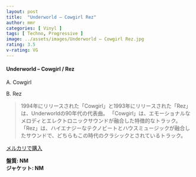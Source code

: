 ```yaml
---
layout: post
title:  "Underworld – Cowgirl Rez"
author: mmr
categories: [ Vinyl ]
tags: [ Techno, Progressive ]
image: ../assets/images/Underworld – Cowgirl Rez.jpg
rating: 3.5
v-rating: VG
---
```


#### Underworld – Cowgirl / Rez

A. Cowgirl

B. Rez

> 1994年にリリースされた「Cowgirl」と1993年にリリースされた「Rez」は、Underworldの90年代の代表曲。
「Cowgirl」は、エモーショナルなメロディとエレクトロニックサウンドが融合した特徴的なトラック。「Rez」は、ハイエナジーなテクノビートとハウスミュージックが融合したサウンドで、どちらもこの時代のクラシックとされているトラック。

[メルカリで購入](https://jp.mercari.com/item/m12368134512)

<div class="mt-4 mb-4 d-flex align-items-center">
<strong class="mr-1">盤質: NM</strong>
</div>
<div class="mt-4 mb-4 d-flex align-items-center">
<strong class="mr-1">ジャケット: NM</strong>
</div>
